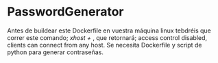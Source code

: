 # PasswordGenerator
Antes de buildear este Dockerfile en vuestra máquina linux tebdréis que correr este comando;
<i>xhost +</i>
, que retornará;
access control disabled, clients can connect from any host.
Se necesita
Dockerfile y script de python para generar contraseñas.

